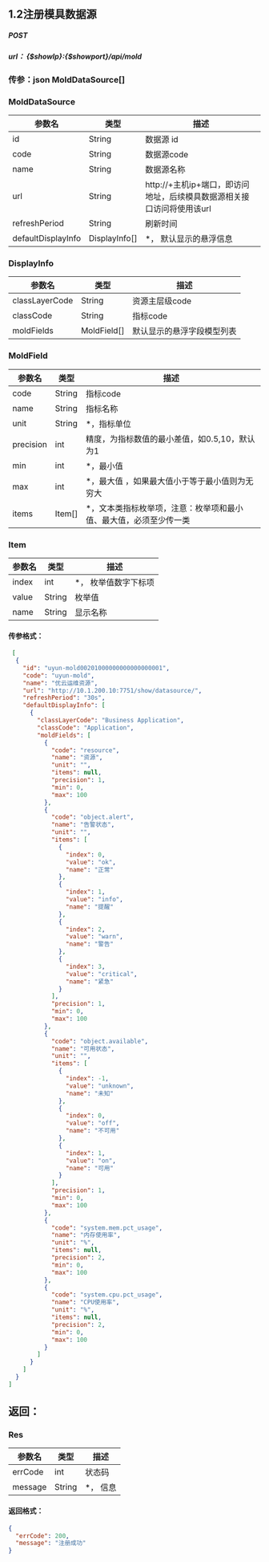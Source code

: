 ## 1.2注册模具数据源
##### POST  
#####  url：  {$showIp}:{$showport}/api/mold
### 传参：json MoldDataSource[]

### MoldDataSource
| 参数名      |   类型    |      描述         |
| ---------- | -------- | ----------------- |
| id     | String | 数据源 id          |
| code       | String   | 数据源code           |
| name   | String | 数据源名称                |
| url   | String | http://+主机ip+端口，即访问地址，后续模具数据源相关接口访问将使用该url           |
| refreshPeriod   | String | 刷新时间                  |
| defaultDisplayInfo       | DisplayInfo[] |*， 默认显示的悬浮信息        |

### DisplayInfo 
| 参数名        | 类型     | 描述           |
| ---------- | ------ | ----------------- |
| classLayerCode   | String|  资源主层级code     |
| classCode   | String| 指标code     |
| moldFields       | MoldField[] | 默认显示的悬浮字段模型列表        |

### MoldField
| 参数名        | 类型     | 描述           |
| ---------- | ------ | ----------------- |
| code   | String| 指标code     |
| name    | String | 指标名称                 |
| unit   | String| *，指标单位     |
| precision       | int | 精度，为指标数值的最小差值，如0.5,10，默认为1             |
| min   | int| *，最小值     |
| max       | int | *，最大值  ，如果最大值小于等于最小值则为无穷大    |
| items      | Item[]  | *，文本类指标枚举项，注意：枚举项和最小值、最大值，必须至少传一类    |

### Item
| 参数名        | 类型     | 描述           |
| ---------- | ------ | ----------------- |
| index    | int |*， 枚举值数字下标项            |
| value    | String |枚举值             |
| name   | String|  显示名称    |

#### 传参格式：
```json
 [
  {
    "id": "uyun-mold00201000000000000000001",
    "code": "uyun-mold",
    "name": "优云运维资源",
    "url": "http://10.1.200.10:7751/show/datasource/",
    "refreshPeriod": "30s",
    "defaultDisplayInfo": [
      {
        "classLayerCode": "Business Application",
        "classCode": "Application",
        "moldFields": [
          {
            "code": "resource",
            "name": "资源",
            "unit": "",
            "items": null,
            "precision": 1,
            "min": 0,
            "max": 100
          },
          {
            "code": "object.alert",
            "name": "告警状态",
            "unit": "",
            "items": [
              {
                "index": 0,
                "value": "ok",
                "name": "正常"
              },
              {
                "index": 1,
                "value": "info",
                "name": "提醒"
              },
              {
                "index": 2,
                "value": "warn",
                "name": "警告"
              },
              {
                "index": 3,
                "value": "critical",
                "name": "紧急"
              }
            ],
            "precision": 1,
            "min": 0,
            "max": 100
          },
          {
            "code": "object.available",
            "name": "可用状态",
            "unit": "",
            "items": [
              {
                "index": -1,
                "value": "unknown",
                "name": "未知"
              },
              {
                "index": 0,
                "value": "off",
                "name": "不可用"
              },
              {
                "index": 1,
                "value": "on",
                "name": "可用"
              }
            ],
            "precision": 1,
            "min": 0,
            "max": 100
          },
          {
            "code": "system.mem.pct_usage",
            "name": "内存使用率",
            "unit": "%",
            "items": null,
            "precision": 2,
            "min": 0,
            "max": 100
          },
          {
            "code": "system.cpu.pct_usage",
            "name": "CPU使用率",
            "unit": "%",
            "items": null,
            "precision": 2,
            "min": 0,
            "max": 100
          }
        ]
      }
    ]
  }
]
```

## 返回：
### Res
| 参数名        | 类型     | 描述        |
| ---------- | ------ | ------------------ |
| errCode   | int | 状态码       |
| message       | String |*， 信息      |


#### 返回格式：
```json
{
  "errCode": 200,
  "message": "注册成功"
}
```